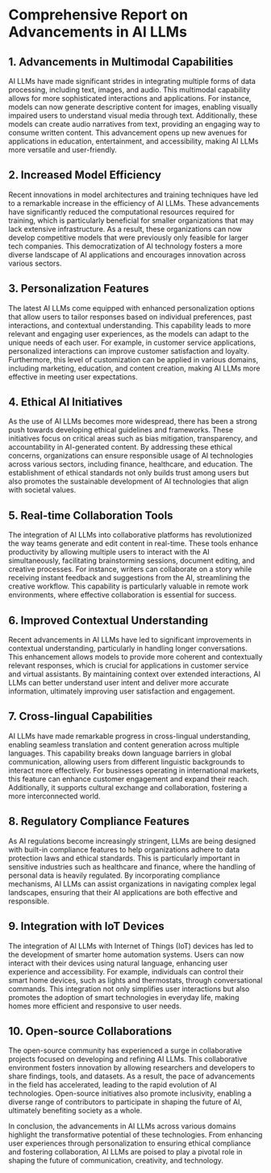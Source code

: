 # Comprehensive Report on Advancements in AI LLMs

## 1. Advancements in Multimodal Capabilities
AI LLMs have made significant strides in integrating multiple forms of data processing, including text, images, and audio. This multimodal capability allows for more sophisticated interactions and applications. For instance, models can now generate descriptive content for images, enabling visually impaired users to understand visual media through text. Additionally, these models can create audio narratives from text, providing an engaging way to consume written content. This advancement opens up new avenues for applications in education, entertainment, and accessibility, making AI LLMs more versatile and user-friendly.

## 2. Increased Model Efficiency
Recent innovations in model architectures and training techniques have led to a remarkable increase in the efficiency of AI LLMs. These advancements have significantly reduced the computational resources required for training, which is particularly beneficial for smaller organizations that may lack extensive infrastructure. As a result, these organizations can now develop competitive models that were previously only feasible for larger tech companies. This democratization of AI technology fosters a more diverse landscape of AI applications and encourages innovation across various sectors.

## 3. Personalization Features
The latest AI LLMs come equipped with enhanced personalization options that allow users to tailor responses based on individual preferences, past interactions, and contextual understanding. This capability leads to more relevant and engaging user experiences, as the models can adapt to the unique needs of each user. For example, in customer service applications, personalized interactions can improve customer satisfaction and loyalty. Furthermore, this level of customization can be applied in various domains, including marketing, education, and content creation, making AI LLMs more effective in meeting user expectations.

## 4. Ethical AI Initiatives
As the use of AI LLMs becomes more widespread, there has been a strong push towards developing ethical guidelines and frameworks. These initiatives focus on critical areas such as bias mitigation, transparency, and accountability in AI-generated content. By addressing these ethical concerns, organizations can ensure responsible usage of AI technologies across various sectors, including finance, healthcare, and education. The establishment of ethical standards not only builds trust among users but also promotes the sustainable development of AI technologies that align with societal values.

## 5. Real-time Collaboration Tools
The integration of AI LLMs into collaborative platforms has revolutionized the way teams generate and edit content in real-time. These tools enhance productivity by allowing multiple users to interact with the AI simultaneously, facilitating brainstorming sessions, document editing, and creative processes. For instance, writers can collaborate on a story while receiving instant feedback and suggestions from the AI, streamlining the creative workflow. This capability is particularly valuable in remote work environments, where effective collaboration is essential for success.

## 6. Improved Contextual Understanding
Recent advancements in AI LLMs have led to significant improvements in contextual understanding, particularly in handling longer conversations. This enhancement allows models to provide more coherent and contextually relevant responses, which is crucial for applications in customer service and virtual assistants. By maintaining context over extended interactions, AI LLMs can better understand user intent and deliver more accurate information, ultimately improving user satisfaction and engagement.

## 7. Cross-lingual Capabilities
AI LLMs have made remarkable progress in cross-lingual understanding, enabling seamless translation and content generation across multiple languages. This capability breaks down language barriers in global communication, allowing users from different linguistic backgrounds to interact more effectively. For businesses operating in international markets, this feature can enhance customer engagement and expand their reach. Additionally, it supports cultural exchange and collaboration, fostering a more interconnected world.

## 8. Regulatory Compliance Features
As AI regulations become increasingly stringent, LLMs are being designed with built-in compliance features to help organizations adhere to data protection laws and ethical standards. This is particularly important in sensitive industries such as healthcare and finance, where the handling of personal data is heavily regulated. By incorporating compliance mechanisms, AI LLMs can assist organizations in navigating complex legal landscapes, ensuring that their AI applications are both effective and responsible.

## 9. Integration with IoT Devices
The integration of AI LLMs with Internet of Things (IoT) devices has led to the development of smarter home automation systems. Users can now interact with their devices using natural language, enhancing user experience and accessibility. For example, individuals can control their smart home devices, such as lights and thermostats, through conversational commands. This integration not only simplifies user interactions but also promotes the adoption of smart technologies in everyday life, making homes more efficient and responsive to user needs.

## 10. Open-source Collaborations
The open-source community has experienced a surge in collaborative projects focused on developing and refining AI LLMs. This collaborative environment fosters innovation by allowing researchers and developers to share findings, tools, and datasets. As a result, the pace of advancements in the field has accelerated, leading to the rapid evolution of AI technologies. Open-source initiatives also promote inclusivity, enabling a diverse range of contributors to participate in shaping the future of AI, ultimately benefiting society as a whole.

In conclusion, the advancements in AI LLMs across various domains highlight the transformative potential of these technologies. From enhancing user experiences through personalization to ensuring ethical compliance and fostering collaboration, AI LLMs are poised to play a pivotal role in shaping the future of communication, creativity, and technology.